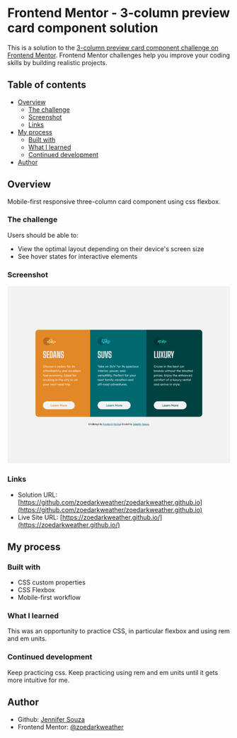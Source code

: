# Frontend Mentor - 3-column preview card component solution

This is a solution to the [3-column preview card component challenge on Frontend Mentor](https://www.frontendmentor.io/challenges/3column-preview-card-component-pH92eAR2-). Frontend Mentor challenges help you improve your coding skills by building realistic projects.

## Table of contents

- [Overview](#overview)
  - [The challenge](#the-challenge)
  - [Screenshot](#screenshot)
  - [Links](#links)
- [My process](#my-process)
  - [Built with](#built-with)
  - [What I learned](#what-i-learned)
  - [Continued development](#continued-development)
- [Author](#author)

## Overview

Mobile-first responsive three-column card component using css flexbox.

### The challenge

Users should be able to:

- View the optimal layout depending on their device's screen size
- See hover states for interactive elements

### Screenshot

![](./screenshot.png)

### Links

- Solution URL: [https://github.com/zoedarkweather/zoedarkweather.github.io](https://github.com/zoedarkweather/zoedarkweather.github.io)
- Live Site URL: [https://zoedarkweather.github.io/](https://zoedarkweather.github.io/)

## My process

### Built with

- CSS custom properties
- CSS Flexbox
- Mobile-first workflow

### What I learned

This was an opportunity to practice CSS, in particular flexbox and using rem and em units.  

### Continued development

Keep practicing css. Keep practicing using rem and em units until it gets more intuitive for me.

## Author

- Github: [Jennifer Souza](https://github.com/zoedarkweather)
- Frontend Mentor: [@zoedarkweather](https://www.frontendmentor.io/profile/zoedarkweather)
